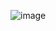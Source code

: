 ![image](https://github.com/frankyhub/openscad-Beispiele/blob/master/004%20Werkstueck/004_Werkst%C3%BCck.png)
